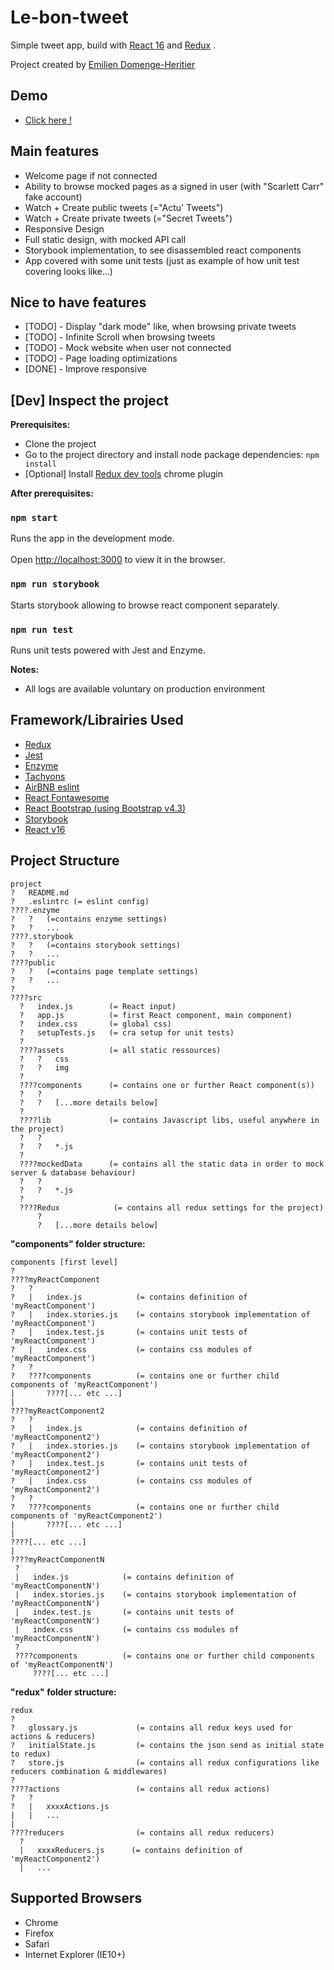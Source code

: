 
  
  
# Le-bon-tweet  
    
Simple tweet app, build with [React 16](https://reactjs.org/) and [Redux](https://github.com/reduxjs/redux) . 
  
Project created by [Emilien Domenge-Heritier](https://www.domenge.fr/)  
## Demo  
  
- [Click here !](https://le-bon-tweet.web.app/)   
   
  
## Main features  
  
 - Welcome page if not connected
 - Ability to browse mocked pages as a signed in user (with "Scarlett Carr" fake account)
 - Watch + Create public tweets (="Actu' Tweets")
 - Watch + Create private tweets (="Secret Tweets")
 - Responsive Design
 - Full static design, with mocked API call
 - Storybook implementation, to see disassembled react components
 - App covered with some unit tests (just as example of how unit test covering looks like...)
 
## Nice to have features  
  
 - [TODO] - Display "dark mode" like, when browsing private tweets
 - [TODO] - Infinite Scroll when browsing tweets
 - [TODO] - Mock website when user not connected
 - [TODO] - Page loading optimizations
 - [DONE] - Improve responsive
  
 
## [Dev] Inspect the project   
  
**Prerequisites:**  
 - Clone the project  
 - Go to the project directory and install node package dependencies: `npm install` 
 - [Optional] Install [Redux dev tools](https://chrome.google.com/webstore/detail/redux-devtools/lmhkpmbekcpmknklioeibfkpmmfibljd?hl=en) chrome plugin
  
**After prerequisites:**  
  
### `npm start`  
  
Runs the app in the development mode.<br>  
Open [http://localhost:3000](http://localhost:3000) to view it in the browser.  
  
  
### `npm run storybook`  
  
Starts storybook allowing to browse react component separately. 

### `npm run test`   

Runs unit tests powered with Jest and Enzyme. 
  
  
**Notes:**  
- All logs are available voluntary on production environment

## Framework/Librairies Used  
  
 - [Redux](https://github.com/reduxjs/redux)  
 - [Jest](https://jestjs.io/)  
 - [Enzyme](https://github.com/airbnb/enzyme)  
 - [Tachyons](https://github.com/tachyons-css/tachyons/)  
 - [AirBNB eslint](https://www.npmjs.com/package/eslint-config-airbnb)  
 - [React Fontawesome](https://github.com/FortAwesome/react-fontawesome)  
 - [React Bootstrap (using Bootstrap v4.3)](https://react-bootstrap.github.io/)  
 - [Storybook](https://www.learnstorybook.com/)  
 - [React v16](https://github.com/facebook/create-react-app)  
  
## Project Structure
  
  ```
project
?   README.md
?   .eslintrc (= eslint config) 
????.enzyme
?   ?   (=contains enzyme settings)
?   ?   ...
????.storybook
?   ?   (=contains storybook settings)
?   ?   ...
????public
?   ?   (=contains page template settings)
?   ?   ...
?
????src
    ?   index.js        (= React input)
    ?   app.js          (= first React component, main component)
    ?   index.css       (= global css)
    ?   setupTests.js   (= cra setup for unit tests)
    ?
    ????assets          (= all static ressources)
    ?   ?   css
    ?   ?   img
    ?   
    ????components      (= contains one or further React component(s))
    ?   ?   
    ?   ?   [...more details below] 
    ?   
    ????lib             (= contains Javascript libs, useful anywhere in the project)
    ?   ?   
    ?   ?   *.js
    ?   
    ????mockedData      (= contains all the static data in order to mock server & database behaviour)
    ?   ?   
    ?   ?   *.js
    ?   
    ????Redux            (= contains all redux settings for the project)
        ?   
        ?   [...more details below] 
```

**"components" folder structure:**  
  ```
components [first level]
?   
????myReactComponent
?   ?   
?   |   index.js            (= contains definition of 'myReactComponent')
?   |   index.stories.js    (= contains storybook implementation of 'myReactComponent')
?   |   index.test.js       (= contains unit tests of 'myReactComponent')
?   |   index.css           (= contains css modules of 'myReactComponent')
?   ?   
?   ????components          (= contains one or further child components of 'myReactComponent')
|       ????[... etc ...]
|
????myReactComponent2
?   ?   
?   |   index.js            (= contains definition of 'myReactComponent2')
?   |   index.stories.js    (= contains storybook implementation of 'myReactComponent2')
?   |   index.test.js       (= contains unit tests of 'myReactComponent2')
?   |   index.css           (= contains css modules of 'myReactComponent2')
?   ?   
?   ????components          (= contains one or further child components of 'myReactComponent2')
|       ????[... etc ...]
|
????[... etc ...]
|
????myReactComponentN
   ?   
   |   index.js            (= contains definition of 'myReactComponentN')
   |   index.stories.js    (= contains storybook implementation of 'myReactComponentN')
   |   index.test.js       (= contains unit tests of 'myReactComponentN')
   |   index.css           (= contains css modules of 'myReactComponentN')
   ?   
   ????components          (= contains one or further child components of 'myReactComponentN')
       ????[... etc ...]

```
**"redux" folder structure:**  
 ```
redux
?
?   glossary.js             (= contains all redux keys used for actions & reducers)
?   initialState.js         (= contains the json send as initial state to redux)
?   store.js                (= contains all redux configurations like reducers combination & middlewares)
?   
????actions                 (= contains all redux actions)
?   ?   
?   |   xxxxActions.js         
|   |   ...
|
????reducers                (= contains all redux reducers)
   ?   
   |   xxxxReducers.js      (= contains definition of 'myReactComponent2')
   |   ...

```

## Supported Browsers  
  
 - Chrome  
 - Firefox  
 - Safari  
 - Internet Explorer (IE10+)  
